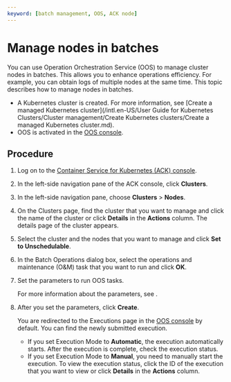 ```yaml
---
keyword: [batch management, OOS, ACK node]
---
```


# Manage nodes in batches

You can use Operation Orchestration Service \(OOS\) to manage cluster nodes in batches. This allows you to enhance operations efficiency. For example, you can obtain logs of multiple nodes at the same time. This topic describes how to manage nodes in batches.

-   A Kubernetes cluster is created. For more information, see [Create a managed Kubernetes cluster](/intl.en-US/User Guide for Kubernetes Clusters/Cluster management/Create Kubernetes clusters/Create a managed Kubernetes cluster.md).
-   OOS is activated in the [OOS console](https://partners-intl.aliyun.com/login-required#/oos).

## Procedure

1.  Log on to the [Container Service for Kubernetes \(ACK\) console](https://cs.console.aliyun.com).

2.  In the left-side navigation pane of the ACK console, click **Clusters**.

3.  In the left-side navigation pane, choose **Clusters** \> **Nodes**.

4.  On the Clusters page, find the cluster that you want to manage and click the name of the cluster or click **Details** in the **Actions** column. The details page of the cluster appears.

5.  Select the cluster and the nodes that you want to manage and click **Set to Unschedulable**.

6.  In the Batch Operations dialog box, select the operations and maintenance \(O&M\) task that you want to run and click **OK**.

7.  Set the parameters to run OOS tasks.

    For more information about the parameters, see .

8.  After you set the parameters, click **Create**.

    You are redirected to the Executions page in the [OOS console](https://partners-intl.aliyun.com/login-required#/oos) by default. You can find the newly submitted execution.

    -   If you set Execution Mode to **Automatic**, the execution automatically starts. After the execution is complete, check the execution status.
    -   If you set Execution Mode to **Manual**, you need to manually start the execution.
    To view the execution status, click the ID of the execution that you want to view or click **Details** in the **Actions** column.


